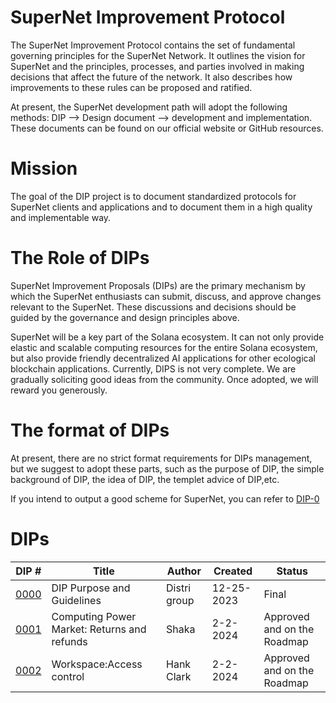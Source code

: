 # SuperNet Improvement Protocol
The SuperNet Improvement Protocol contains the set of fundamental governing principles for the SuperNet Network. It outlines the vision for SuperNet and the principles, processes, and parties involved in making decisions that affect the future of the network. It also describes how improvements to these rules can be proposed and ratified.

At present, the SuperNet development path will adopt the following methods: DIP --> Design document --> development and implementation. These documents can be found on our official website or GitHub resources.

# Mission
The goal of the DIP project is to document standardized protocols for SuperNet clients and applications and to document them in a high quality and implementable way.



# The  Role of DIPs
SuperNet Improvement Proposals (DIPs) are the primary mechanism by which the SuperNet enthusiasts can submit, discuss, and approve changes relevant to the SuperNet. These discussions and decisions should be guided by the governance and design principles above.

SuperNet will be a key part of the Solana ecosystem. It can not only provide elastic and scalable computing resources for the entire Solana ecosystem, but also provide friendly decentralized AI applications for other ecological blockchain applications. Currently, DIPS is not very complete. We are gradually soliciting good ideas from the community. Once adopted, we will reward you generously.

# The format of DIPs 
At present, there are no strict format requirements for DIPs management, but we suggest to adopt these parts, such as the purpose of DIP, the simple background of DIP, the idea of DIP, the templet advice of DIP,etc. 

If you intend to output a good scheme for SuperNet, you can refer to [DIP-0](DIP-0.md)

# DIPs

|DIP #   | Title  | Author  | Created  | Status  |
|---|---|---|---|---|
|[0000](DIP-0.md)   | DIP Purpose and Guidelines  | Distri group  | 12-25-2023 | Final  |
|[0001](DIP-1.md)   | Computing Power Market: Returns and refunds  | Shaka  | 2-2-2024 | Approved and on the Roadmap  |
|[0002](DIP-2.md)   | Workspace:Access control  | Hank Clark  | 2-2-2024 | Approved and on the Roadmap  |
